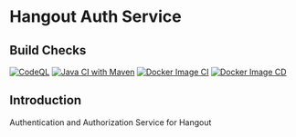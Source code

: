 # Hangout Auth Service

## Build Checks

[![CodeQL](https://github.com/opticSquid/hangout-auth-service/actions/workflows/github-code-scanning/codeql/badge.svg)](https://github.com/opticSquid/hangout-auth-service/actions/workflows/github-code-scanning/codeql)
[![Java CI with Maven](https://github.com/opticSquid/hangout-auth-service/actions/workflows/maven.yml/badge.svg)](https://github.com/opticSquid/hangout-auth-service/actions/workflows/maven.yml)
[![Docker Image CI](https://github.com/opticSquid/hangout-auth-service/actions/workflows/docker-image-build.yml/badge.svg)](https://github.com/opticSquid/hangout-auth-service/actions/workflows/docker-image-build.yml)
[![Docker Image CD](https://github.com/opticSquid/hangout-auth-service/actions/workflows/docker-image-publish.yml/badge.svg)](https://github.com/opticSquid/hangout-auth-service/actions/workflows/docker-image-publish.yml)

## Introduction

Authentication and Authorization Service for Hangout

